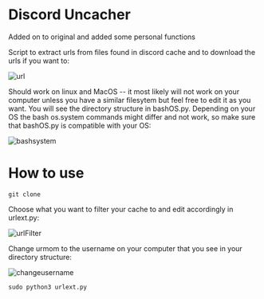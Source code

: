 # Discord Uncacher

Added on to original and added some personal functions

Script to extract urls from files found in discord cache and to download the urls if you want to:

![url](https://user-images.githubusercontent.com/22084147/144713308-1b43ce54-a556-406c-8cac-064d3bada2e7.png)

Should work on linux and MacOS -- it most likely will not work on your computer unless you have a similar filesytem but feel free to edit it as you want. You will see the directory structure in bashOS.py.
Depending on your OS the bash os.system commands might differ and not work, so make sure that bashOS.py is compatible with your OS:

![bashsystem](https://user-images.githubusercontent.com/22084147/144713707-d96ef940-fdcf-4288-8527-36f00ef077d9.png)


# How to use

```git clone```

Choose what you want to filter your cache to and edit accordingly in urlext.py:

![urlFilter](https://user-images.githubusercontent.com/22084147/144713378-87f6cab5-32e4-4eb4-b14d-c3aa1d47a597.png)

Change urmom to the username on your computer that you see in your directory structure:

![changeusername](https://user-images.githubusercontent.com/22084147/144713637-9961a34c-d75c-4361-9db5-dc8c4353ecd2.png)

```sudo python3 urlext.py```




